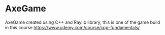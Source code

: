 # AxeGame
AxeGame created using C++ and Raylib library, this is one of the game build in this course https://www.udemy.com/course/cpp-fundamentals/ 

